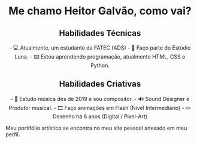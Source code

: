 <h1 align='center'>Me chamo Heitor Galvão, como vai?</h1>

<div align='center'>
<h2> Habilidades Técnicas </h2>
- 💻 Atualmente, um estudante da FATEC (ADS)
- 🌙 Faço parte do Estúdio Luna.
- ⌨️ Estou aprendendo programação, atualmente HTML, CSS e Python.
</div>
<div align='center'>
<h2> Habilidades Criativas </h2>
- 🎵 Estudo música des de 2019 e sou compositor.
- 🔊 Sound Designer e Produtor musical.
- 🎞️ Faço animações em Flash (Nível Intermediário)
- ✏️ Desenho há 6 anos (Digital / Pixel-Art)
</div>

Meu portifólio artístico se encontra no meu site pessoal anexado em meu perfil.

